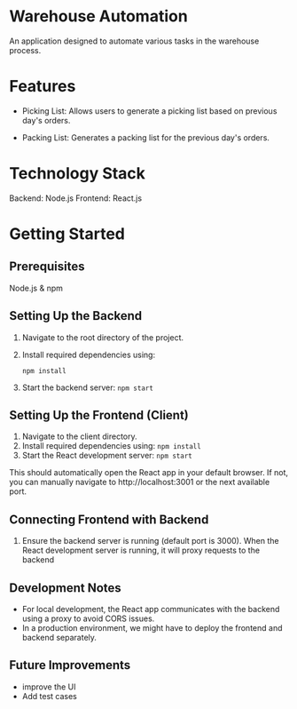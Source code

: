 # Warehouse Automation
An application designed to automate various tasks in the warehouse process.

# Features
- Picking List: Allows users to generate a picking list based on previous day's orders.

- Packing List: Generates a packing list for the previous day's orders.

# Technology Stack
Backend: Node.js
Frontend: React.js

# Getting Started
## Prerequisites
Node.js & npm

## Setting Up the Backend
1. Navigate to the root directory of the project.
2. Install required dependencies using:

    `npm install`
3. Start the backend server:
    `npm start`

## Setting Up the Frontend (Client)
1. Navigate to the client directory.
2. Install required dependencies using:
    `npm install`
3. Start the React development server:
    `npm start`

This should automatically open the React app in your default browser. If not, you can manually navigate to http://localhost:3001 or the next available port.

## Connecting Frontend with Backend
1. Ensure the backend server is running (default port is 3000). When the React development server is running, it will proxy requests to the backend 

## Development Notes
- For local development, the React app communicates with the backend using a proxy to avoid CORS issues.
- In a production environment, we might have to deploy the frontend and backend separately.

## Future Improvements 
- improve the UI
- Add test cases

